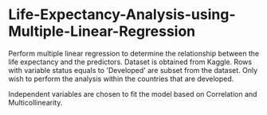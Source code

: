 # Life-Expectancy-Analysis-using-Multiple-Linear-Regression
Perform multiple linear regression to determine the relationship between the life expectancy and the predictors.
Dataset is obtained from Kaggle.
Rows with variable status equals to 'Developed' are subset from the dataset. Only wish to perform the analysis within the countries that are developed.  
  
Independent variables are chosen to fit the model based on Correlation and Multicollinearity.
